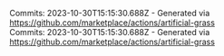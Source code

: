 Commits: 2023-10-30T15:15:30.688Z - Generated via https://github.com/marketplace/actions/artificial-grass
<br>
Commits: 2023-10-30T15:15:30.688Z - Generated via https://github.com/marketplace/actions/artificial-grass
<br>
